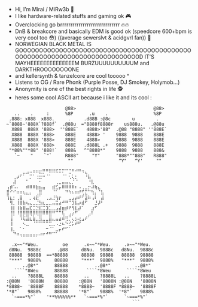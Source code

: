 - Hi, I’m Mirai / MiRw3b 👋
- I like hardware-related stuffs and gaming ok 🎮
- Overclocking go brrrrrrrrrrrrrrrrrrrrrrrrrrrrr 🔥🔥
- DnB & breakcore and basically EDM is good ok (speedcore 600+bpm is very cool too 😳) ((average sewerslvt & acidgvrl fan)) 🎵
- NORWEGIAN BLACK METAL IS GOOOOOOOOOOOOOOOOOOOOOOOOOOOOOOOOOOOOOOOOOOOOOOOOOOOOOOOOOOOOOOOOOOOOOOOOOOD IT'S MAYHEEEEEEEEEEEEEEM BURZUUUUUUUUUUM and DARKTHROOOOOOOONE
- and kellersynth & tanzelcore are cool tooooo ^
- Listens to OG / Rare Phonk (Purple Posse, DJ Smokey, Holymob...)
- Anonymity is one of the best rights in life 🕵
- heres some cool ASCII art because i like it and its cool :

```                      .                                .    
                      @88>                             @88>  
   ..    .     :      %8P      .u    .                 %8P   
 .888: x888  x888.     .     .d88B :@8c        u        .    
~`8888~'888X`?888f`  .@88u  ="8888f8888r    us888u.   .@88u  
  X888  888X '888>  ''888E`   4888>'88"  .@88 "8888" ''888E` 
  X888  888X '888>    888E    4888> '    9888  9888    888E  
  X888  888X '888>    888E    4888>      9888  9888    888E  
  X888  888X '888>    888E   .d888L .+   9888  9888    888E  
 "*88%""*88" '888!`   888&   ^"8888*"    9888  9888    888&  
   `~    "    `"`     R888"     "Y"      "888*""888"   R888" 
                       ""                 ^Y"   ^Y'     ""   
                                                             
⠀⠀⠀⠀⠀⣀⣠⠤⠶⠶⣖⡛⠛⠿⠿⠯⠭⠍⠉⣉⠛⠚⠛⠲⣄⠀⠀⠀⠀⠀
⠀⠀⢀⡴⠋⠁⠀⡉⠁⢐⣒⠒⠈⠁⠀⠀⠀⠈⠁⢂⢅⡂⠀⠀⠘⣧⠀⠀⠀⠀
⠀⠀⣼⠀⠀⠀⠁⠀⠀⠀⠂⠀⠀⠀⠀⢀⣀⣤⣤⣄⡈⠈⠀⠀⠀⠘⣇⠀⠀⠀
⢠⡾⠡⠄⠀⠀⠾⠿⠿⣷⣦⣤⠀⠀⣾⣋⡤⠿⠿⠿⠿⠆⠠⢀⣀⡒⠼⢷⣄⠀
⣿⠊⠊⠶⠶⢦⣄⡄⠀⢀⣿⠀⠀⠀⠈⠁⠀⠀⠙⠳⠦⠶⠞⢋⣍⠉⢳⡄⠈⣧
⢹⣆⡂⢀⣿⠀⠀⡀⢴⣟⠁⠀⢀⣠⣘⢳⡖⠀⠀⣀⣠⡴⠞⠋⣽⠷⢠⠇⠀⣼
⠀⢻⡀⢸⣿⣷⢦⣄⣀⣈⣳⣆⣀⣀⣤⣭⣴⠚⠛⠉⣹⣧⡴⣾⠋⠀⠀⣘⡼⠃
⠀⢸⡇⢸⣷⣿⣤⣏⣉⣙⣏⣉⣹⣁⣀⣠⣼⣶⡾⠟⢻⣇⡼⠁⠀⠀⣰⠋⠀⠀
⠀⢸⡇⠸⣿⡿⣿⢿⡿⢿⣿⠿⠿⣿⠛⠉⠉⢧⠀⣠⡴⠋⠀⠀⠀⣠⠇⠀⠀⠀
⠀⢸⠀⠀⠹⢯⣽⣆⣷⣀⣻⣀⣀⣿⣄⣤⣴⠾⢛⡉⢄⡢⢔⣠⠞⠁⠀⠀⠀⠀
⠀⢸⠀⠀⠀⠢⣀⠀⠈⠉⠉⠉⠉⣉⣀⠠⣐⠦⠑⣊⡥⠞⠋⠀⠀⠀⠀⠀⠀⠀
⠀⢸⡀⠀⠁⠂⠀⠀⠀⠀⠀⠀⠒⠈⠁⣀⡤⠞⠋⠁⠀⠀⠀⠀⠀⠀⠀⠀⠀⠀
⠀⠀⠙⠶⢤⣤⣤⣤⣤⡤⠴⠖⠚⠛⠉⠁⠀⠀⠀⠀⠀⠀⠀⠀⠀⠀⠀⠀⠀⠀
                                                         
  .x~~"*Weu.         oe      .x~~"*Weu.     .x~~"*Weu.   
 d8Nu.  9888c      .@88     d8Nu.  9888c   d8Nu.  9888c  
 88888  98888  ==*88888     88888  98888   88888  98888  
 "***"  9888%     88888     "***"  9888%   "***"  9888%  
      ..@8*"      88888          ..@8*"         ..@8*"   
   ````"8Weu      88888       ````"8Weu      ````"8Weu   
  ..    ?8888L    88888      ..    ?8888L   ..    ?8888L 
:@88N   '8888N    88888    :@88N   '8888N :@88N   '8888N 
*8888~  '8888F    88888    *8888~  '8888F *8888~  '8888F 
'*8"`   9888%     88888    '*8"`   9888%  '*8"`   9888%  
  `~===*%"`    '**%%%%%%**   `~===*%"`      `~===*%"`    
                                               ```
